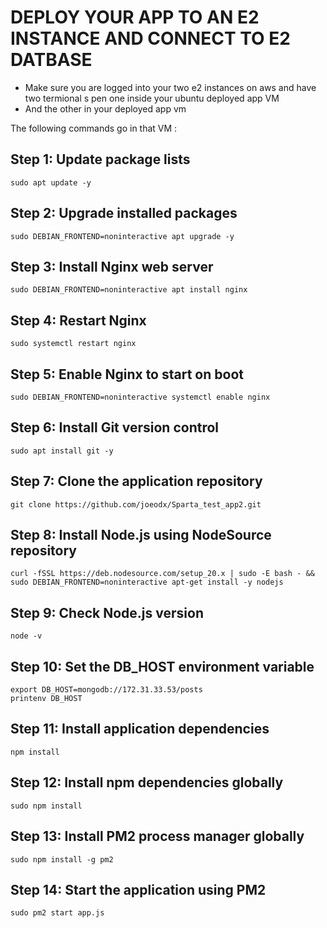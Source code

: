 # DEPLOY YOUR APP TO AN E2 INSTANCE AND CONNECT TO E2 DATBASE 

* Make sure you are logged into your two e2 instances on aws and have two termional s pen one inside your ubuntu deployed app VM
* And the other in your deployed app vm 

The following commands go in that VM : 

## Step 1: Update package lists
```
sudo apt update -y
```

##  Step 2: Upgrade installed packages
```
sudo DEBIAN_FRONTEND=noninteractive apt upgrade -y 
```
##  Step 3: Install Nginx web server
```
sudo DEBIAN_FRONTEND=noninteractive apt install nginx 
```
##  Step 4: Restart Nginx
```
sudo systemctl restart nginx
```
##  Step 5: Enable Nginx to start on boot
```
sudo DEBIAN_FRONTEND=noninteractive systemctl enable nginx
```

## Step 6: Install Git version control
``` 
sudo apt install git -y
```

## Step 7: Clone the application repository

```
git clone https://github.com/joeodx/Sparta_test_app2.git
```

##  Step 8: Install Node.js using NodeSource repository
```
curl -fSSL https://deb.nodesource.com/setup_20.x | sudo -E bash - && sudo DEBIAN_FRONTEND=noninteractive apt-get install -y nodejs 
```

##  Step 9: Check Node.js version

```
node -v
```

##  Step 10: Set the DB_HOST environment variable
```
export DB_HOST=mongodb://172.31.33.53/posts
printenv DB_HOST
```

## Step 11: Install application dependencies
```
npm install
```

## Step 12: Install npm dependencies globally
```
sudo npm install
```
## Step 13: Install PM2 process manager globally
```
sudo npm install -g pm2
```
##  Step 14: Start the application using PM2
```
sudo pm2 start app.js